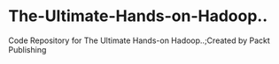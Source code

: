 # The-Ultimate-Hands-on-Hadoop..
Code Repository for The Ultimate Hands-on Hadoop..;Created by Packt Publishing
